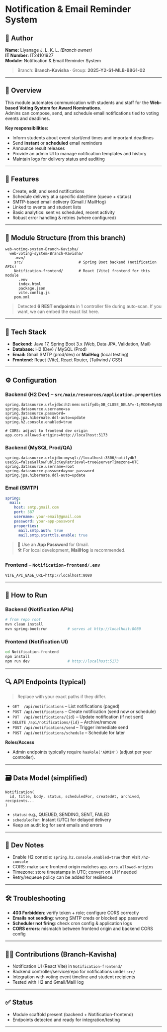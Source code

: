 # Notification & Email Reminder System

## 👤 Author  
**Name:** Liyanage J. L. K. L. *(Branch owner)*  
**IT Number:** IT24101927  
**Module:** Notification & Email Reminder System

> Branch: **Branch-Kavisha** · Group: **2025-Y2-S1-MLB-B8G1-02**

---

## 📝 Overview  
This module automates communication with students and staff for the **Web-based Voting System for Award Nominations**.  
Admins can compose, send, and schedule email notifications tied to voting events and deadlines.

**Key responsibilities:**  
- Inform students about event start/end times and important deadlines  
- Send **instant** or **scheduled** email reminders  
- Announce result releases  
- Provide an admin UI to manage notification templates and history  
- Maintain logs for delivery status and auditing

---

## 🎯 Features  
- Create, edit, and send notifications  
- Schedule delivery at a specific date/time (queue + status)  
- SMTP-based email delivery (Gmail / MailHog)  
- Linked to events and student lists  
- Basic analytics: sent vs scheduled, recent activity  
- Robust error handling & retries (where configured)

---

## 📂 Module Structure (from this branch)
```
web-voting-system-Branch-Kavisha/
  web-voting-system-Branch-Kavisha/
    .mvn/
    src/                         # Spring Boot backend (notification APIs)
    Notification-frontend/       # React (Vite) frontend for this module
      .env
      index.html
      package.json
      vite.config.js
    pom.xml
```
> Detected **6 REST endpoints** in 1 controller file during auto-scan. If you want, we can embed the exact list here.

---

## 🧰 Tech Stack  
- **Backend:** Java 17, Spring Boot 3.x (Web, Data JPA, Validation, Mail)  
- **Database:** H2 (Dev) / MySQL (Prod)  
- **Email:** Gmail SMTP (prod/dev) or **MailHog** (local testing)  
- **Frontend:** React (Vite), React Router, (Tailwind / CSS)

---

## ⚙️ Configuration

### Backend (H2 Dev) – `src/main/resources/application.properties`
```properties
spring.datasource.url=jdbc:h2:mem:notifydb;DB_CLOSE_DELAY=-1;MODE=MySQL
spring.datasource.username=sa
spring.datasource.password=
spring.jpa.hibernate.ddl-auto=update
spring.h2.console.enabled=true

# CORS: adjust to frontend dev origin
app.cors.allowed-origins=http://localhost:5173
```

### Backend (MySQL Prod/QA)
```properties
spring.datasource.url=jdbc:mysql://localhost:3306/notifydb?useSSL=false&allowPublicKeyRetrieval=true&serverTimezone=UTC
spring.datasource.username=root
spring.datasource.password=your_password
spring.jpa.hibernate.ddl-auto=update
```

### Email (SMTP)
```yaml
spring:
  mail:
    host: smtp.gmail.com
    port: 587
    username: your-email@gmail.com
    password: your-app-password
    properties:
      mail.smtp.auth: true
      mail.smtp.starttls.enable: true
```
> 🔑 Use an **App Password** for Gmail.  
> 🛠 For local development, **MailHog** is recommended.

### Frontend – `Notification-frontend/.env`
```
VITE_API_BASE_URL=http://localhost:8080
```

---

## 🚀 How to Run

### Backend (Notification APIs)
```bash
# from repo root
mvn clean install
mvn spring-boot:run         # serves at http://localhost:8080
```

### Frontend (Notification UI)
```bash
cd Notification-frontend
npm install
npm run dev                 # http://localhost:5173
```

---

## 🔍 API Endpoints (typical)
> Replace with your exact paths if they differ.

- `GET  /api/notifications` – List notifications (paged)  
- `POST /api/notifications` – Create notification (send now or schedule)  
- `PUT  /api/notifications/{id}` – Update notification (if not sent)  
- `DELETE /api/notifications/{id}` – Archive/remove  
- `POST /api/notifications/send` – Trigger immediate send  
- `POST /api/notifications/schedule` – Schedule for later

**Roles/Access**  
- Admin endpoints typically require `hasRole('ADMIN')` (adjust per your controller).

---

## 🗃️ Data Model (simplified)
```
Notification(
  id, title, body, status, scheduledFor, createdAt, archived, recipients...
)
```
- `status`: e.g., QUEUED, SENDING, SENT, FAILED  
- `scheduledFor`: Instant (UTC) for delayed delivery  
- Keep an audit log for sent emails and errors

---

## 🧪 Dev Notes
- Enable H2 console: `spring.h2.console.enabled=true` then visit `/h2-console`  
- CORS: make sure frontend origin matches `app.cors.allowed-origins`  
- Timezone: store timestamps in UTC; convert on UI if needed  
- Retry/requeue policy can be added for resilience

---

## 🛠 Troubleshooting
- **403 Forbidden**: verify token + role; configure CORS correctly  
- **Emails not sending**: wrong SMTP creds or blocked app password  
- **Scheduler not firing**: check cron config & application logs  
- **CORS errors**: mismatch between frontend origin and backend CORS config

---

## 👨‍💻 Contributions (Branch-Kavisha)
- Notification UI (React Vite) in `Notification-frontend/`  
- Backend controller/service/repo for notifications under `src/`  
- Integration with voting event timeline and student recipients  
- Tested with H2 and Gmail/MailHog

---

## ✅ Status
- Module scaffold present (backend + Notification-frontend)  
- Endpoints detected and ready for integration/testing

---
